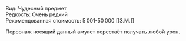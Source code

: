 Вид: Чудесный предмет<br>
Редкость: Очень редкий<br>
Рекомендованная стоимость: 5 001-50 000 [[З.М.]]<br>


Персонаж носящий данный амулет перестаёт получать любой урон.